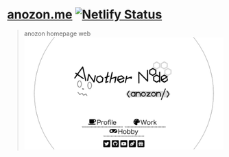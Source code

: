 # [anozon.me](https://anozon.me) [![Netlify Status](https://api.netlify.com/api/v1/badges/8171ed32-274d-4153-967d-f2c3055829fb/deploy-status)](https://app.netlify.com/sites/blissful-noether-a2e407/deploys)

> anozon homepage web
> ![anozon.me](https://github.com/elzup/anozon.me/raw/main/screenshot.png)
